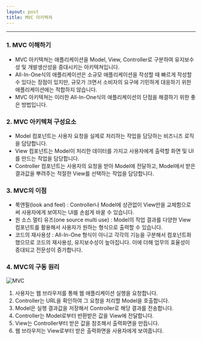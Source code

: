 ```yaml
---
layout: post
title: MVC 아키텍쳐
---
```

<hr>

### 1. MVC 이해하기

* MVC 아키텍쳐는 애플리케이션을 Model, View, Controller로 구분하여 유지보수성 및 개발생산성을 증대시키는 아키텍쳐입니다.
* All-In-One식의 애플리케이션은 소규모 애플리케이션을 작성할 때 빠르게 작성할 수 있다는 장점이 있지만, 규모가 크면서 소비자의 요구에 기민하게 대응하기 위한 애플리케이션에는 적합하지 않습니다.
* MVC 아키텍쳐는 이러한 All-In-One식의 애플리케이션의 단점을 해결하기 위한 좋은 방법입니다.

### 2. MVC 아키텍쳐 구성요소

* Model 컴포넌트는 사용자 요청을 실제로 처리하는 작업을 담당하는 비즈니즈 로직을 담당합니다.
* View 컴포넌트는 Model이 처리한 데이터를 가지고 사용자에게 출력할 화면 및 UI를 만드는 작업을 담당합니다.
* Controller 컴포넌트는 사용자의 요청을 받아 Model에 전달하고, Model에서 받은 결과값을 뿌려주는 적절한 View를 선택하는 작업을 담당합니다.

### 3. MVC의 이점

* 룩앤필(look and feel) : Controller나 Model에 상관없이 View만을 교체함으로써 사용자에게 보여지는 UI를 손쉽게 바꿀 수 있습니다.
* 원 소스 멀티 유즈(one source multi use) : Model의 작업 결과를 다양한 View 컴포넌트를 활용해서 사용자가 원하는 형식으로 출력할 수 있습니다.
* 코드의 재사용성 : All-In-One 형식이 아니고 각각의 기능을 구분해서 컴포넌트화 했으므로 코드의 재사용성, 유지보수성이 높아집니다. 이에 더해 업무의 효율성이 증대되고 전문성이 증가합니다.

### 4. MVC의 구동 원리

![MVC](http://cfile25.uf.tistory.com/image/211DBA4755AD06822AEDA8)

1. 사용자는 웹 브라우저를 통해 웹 애플리케이션 실행을 요청합니다.
2. Controller는 URL을 확인하여 그 요청을 처리할 Model을 호출합니다.
3. Model은 실행 결과값을 저장해서 Controller로 해당 결과를 전송합니다.
4. Controller는 Model로부터 반환받은 값을 View에 전달합니다.
5. View는 Controller부터 받은 값을 참조해서 출력화면을 만듭니다.
6. 웹 브라우저는 View로부터 받은 출력화면을 사용자에게 보여줍니다.
